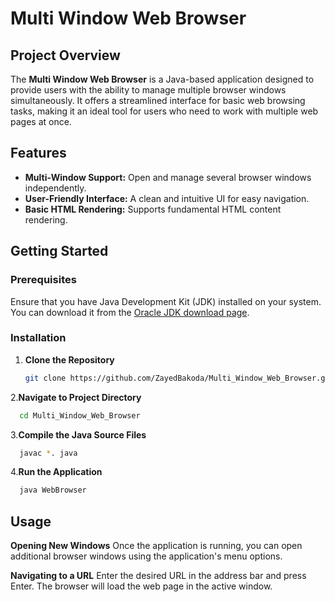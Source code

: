 # Multi Window Web Browser

## Project Overview
The **Multi Window Web Browser** is a Java-based application designed to provide users with the ability to manage multiple browser windows simultaneously. It offers a streamlined interface for basic web browsing tasks, making it an ideal tool for users who need to work with multiple web pages at once.

## Features
- **Multi-Window Support:** Open and manage several browser windows independently.
- **User-Friendly Interface:** A clean and intuitive UI for easy navigation.
- **Basic HTML Rendering:** Supports fundamental HTML content rendering.

## Getting Started

### Prerequisites
Ensure that you have Java Development Kit (JDK) installed on your system. You can download it from the [Oracle JDK download page](https://www.oracle.com/java/technologies/javase-jdk11-downloads.html).

### Installation

1. **Clone the Repository**
   ```bash
   git clone https://github.com/ZayedBakoda/Multi_Window_Web_Browser.git

2.**Navigate to Project Directory**
```bash
  cd Multi_Window_Web_Browser
```
  
3.**Compile the Java Source Files**
```bash
  javac *. java
```

4.**Run the Application**
```bash
  java WebBrowser
```

## Usage
**Opening New Windows**
Once the application is running, you can open additional browser windows using the application's menu options.

**Navigating to a URL**
Enter the desired URL in the address bar and press Enter. The browser will load the web page in the active window.

